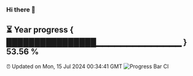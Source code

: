 ### Hi there 👋
⏳ Year progress { ████████████████▁▁▁▁▁▁▁▁▁▁▁▁▁▁ } 53.56 %
---
⏰ Updated on Mon, 15 Jul 2024 00:34:41 GMT
![Progress Bar CI](https://github.com/Moyi321/Moyi321/workflows/Progress%20Bar%20CI/badge.svg)
